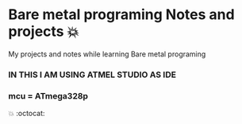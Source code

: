 # Bare metal programing Notes and projects  :boom:

 My projects and notes while learning Bare metal programing
  
  ### IN THIS I AM USING ATMEL STUDIO AS IDE
  
  ### mcu = ATmega328p
  :boom:
  :octocat:
